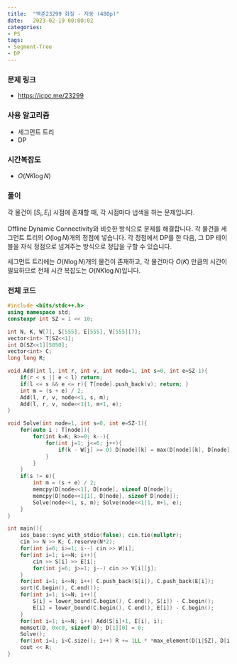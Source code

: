 ```yaml
---
title:  "백준23299 화질 - 자동 (480p)"
date:   2023-02-19 00:00:02
categories:
- PS
tags:
- Segment-Tree
- DP
---
```


### 문제 링크
* https://icpc.me/23299

### 사용 알고리즘
* 세그먼트 트리
* DP

### 시간복잡도
* $O(NK \log N)$

### 풀이
각 물건이 $[S_i, E_i]$ 시점에 존재할 때, 각 시점마다 냅색을 하는 문제입니다.

Offline Dynamic Connectivity와 비슷한 방식으로 문제를 해결합니다. 각 물건을 세그먼트 트리의 $O(\log N)$개의 정점에 넣습니다. 각 정점에서 DP를 한 다음, 그 DP 테이블을 자식 정점으로 넘겨주는 방식으로 정답을 구할 수 있습니다.

세그먼트 트리에는 $O(N \log N)$개의 물건이 존재하고, 각 물건마다 $O(K)$ 만큼의 시간이 필요하므로 전체 시간 복잡도는 $O(NK \log N)$입니다.

### 전체 코드
```cpp
#include <bits/stdc++.h>
using namespace std;
constexpr int SZ = 1 << 10;

int N, K, W[7], S[555], E[555], V[555][7];
vector<int> T[SZ<<1];
int D[SZ<<1][5050];
vector<int> C;
long long R;

void Add(int l, int r, int v, int node=1, int s=0, int e=SZ-1){
    if(r < s || e < l) return;
    if(l <= s && e <= r){ T[node].push_back(v); return; }
    int m = (s + e) / 2;
    Add(l, r, v, node<<1, s, m);
    Add(l, r, v, node<<1|1, m+1, e);
}

void Solve(int node=1, int s=0, int e=SZ-1){
    for(auto i : T[node]){
        for(int k=K; k>=0; k--){
            for(int j=1; j<=6; j++){
                if(k - W[j] >= 0) D[node][k] = max(D[node][k], D[node][k-W[j]] + V[i][j]);
            }
        }
    }
    if(s != e){
        int m = (s + e) / 2;
        memcpy(D[node<<1], D[node], sizeof D[node]);
        memcpy(D[node<<1|1], D[node], sizeof D[node]);
        Solve(node<<1, s, m); Solve(node<<1|1, m+1, e);
    }
}

int main(){
    ios_base::sync_with_stdio(false); cin.tie(nullptr);
    cin >> N >> K; C.reserve(N*2);
    for(int i=6; i>=1; i--) cin >> W[i];
    for(int i=1; i<=N; i++){
        cin >> S[i] >> E[i];
        for(int j=6; j>=1; j--) cin >> V[i][j];
    }
    for(int i=1; i<=N; i++) C.push_back(S[i]), C.push_back(E[i]);
    sort(C.begin(), C.end());
    for(int i=1; i<=N; i++){
        S[i] = lower_bound(C.begin(), C.end(), S[i]) - C.begin();
        E[i] = lower_bound(C.begin(), C.end(), E[i]) - C.begin();
    }
    for(int i=1; i<=N; i++) Add(S[i]+1, E[i], i);
    memset(D, 0xc0, sizeof D); D[1][0] = 0;
    Solve();
    for(int i=1; i<C.size(); i++) R += 1LL * *max_element(D[i|SZ], D[i|SZ]+K+1) * (C[i] - C[i-1]);
    cout << R;
}
```
